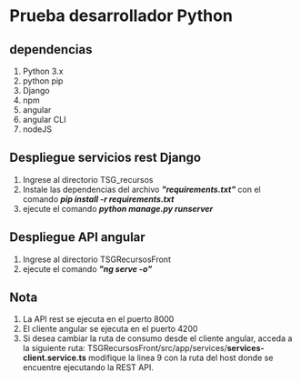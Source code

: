 # Prueba desarrollador Python
## dependencias

 1. Python 3.x
 2. python pip
 3. Django
 4. npm
 5. angular
 6. angular CLI
 7. nodeJS

## Despliegue servicios rest Django

 1. Ingrese al directorio TSG_recursos 
 2. Instale las dependencias del archivo ***"requirements.txt"*** con el comando ***pip install -r requirements.txt***
 3. ejecute el comando ***python manage.py runserver***

## Despliegue API angular

 1. Ingrese al directorio TSGRecursosFront
 2. ejecute el comando ***"ng serve -o"***

## Nota

 1. La API rest se ejecuta en el puerto 8000
 2. El cliente angular se ejecuta en el puerto 4200
 3. Si desea cambiar la ruta de consumo desde el cliente angular, acceda a la siguiente ruta:
TSGRecursosFront/src/app/services/**services-client.service.ts**
modifique la linea 9 con la ruta del host donde se encuentre ejecutando la REST API.
 
